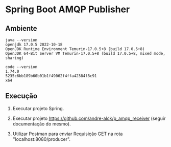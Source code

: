 # Spring Boot AMQP Publisher

## Ambiente

```
java --version
openjdk 17.0.5 2022-10-18
OpenJDK Runtime Environment Temurin-17.0.5+8 (build 17.0.5+8)
OpenJDK 64-Bit Server VM Temurin-17.0.5+8 (build 17.0.5+8, mixed mode, sharing)
```

```
code --version
1.74.0
5235c6bb189b60b01b1f49062f4ffa42384f8c91
x64
```

## Execução

1. Executar projeto Spring.

1. Executar projeto https://github.com/andre-alck/p_amqp_receiver (seguir documentação do mesmo).

1. Utilizar Postman para enviar Requisição GET na rota "localhost:8080/producer".

